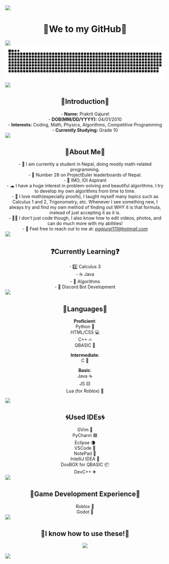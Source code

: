 <!--border line-->

<img src="https://user-images.githubusercontent.com/73097560/115834477-dbab4500-a447-11eb-908a-139a6edaec5c.gif">

<div align="center">
  <h1>👾We to my GitHub👾</h1>
</div>

<!--border line-->

<img src="https://user-images.githubusercontent.com/73097560/115834477-dbab4500-a447-11eb-908a-139a6edaec5c.gif">

<!--credit to vaxad for this amazing snake thing-->

<div align="center">
  <img  src="https://github.com/vaxad/vaxad/blob/main/grid-snake.svg"
       alt="yoinked from github.com/vaxad" /></a>
</div>

<!--border line-->
<img src="https://user-images.githubusercontent.com/73097560/115834477-dbab4500-a447-11eb-908a-139a6edaec5c.gif">

<div align="center">
  <h2><b>📝Introduction📝</b></h2>
</div>

<div align="center">
  - <b>Name:</b> Prakrit Gajurel<br>
  - <b>DOB(MM/DD/YYYY):</b> 04/01/2010<br>
  - <b>Interests:</b> Coding, Math, Physics, Algorithms, Competitive Programming<br>
  - <b>Currently Studying:</b> Grade 10<br>
</div>

<!--border line-->
<img src="https://user-images.githubusercontent.com/73097560/115834477-dbab4500-a447-11eb-908a-139a6edaec5c.gif">

<div align="center">
  <h2><b>👀About Me👀</b></h2>
</div>

<div align="center">
    - 🔭 I am currently a student in Nepal, doing mostly math-related programming.<br>
    - 🏅 Number 28 on ProjectEuler leaderboards of Nepal.<br>
    - 👑 IMO, IOI Aspirant<br>
    - ☁ I have a huge interest in problem-solving and beautiful algorithms. I try to develop my own algorithms from time to time.<br>
    - 🔢 I love math(especially proofs), I taught myself many topics such as Calculus 1 and 2, Trigonometry, etc. Whenever I see something new, I always try and find my own method of finding out WHY it is that formula, instead of just accepting it as it is.<br>
    - 🐱‍👤 I don't just code though, I also know how to edit videos, photos, and can do much more with my abilities!<br>
    - 📧 Feel free to reach out to me at: <u><i>pgajurel111@hotmail.com</i></u><br>
</div>

<!--border line-->
<img src="https://user-images.githubusercontent.com/73097560/115834477-dbab4500-a447-11eb-908a-139a6edaec5c.gif">

<div align="center">
  <h2><b>❓Currently Learning❓</b></h2>
</div>

<div align="center">
  - 3️⃣ Calculus 3<br>
  - ☕ Java<br>
  - 🧮 Algorithms<br>
  - 🤖 Discord Bot Development <br>
</div>

<!--border line-->
<img src="https://user-images.githubusercontent.com/73097560/115834477-dbab4500-a447-11eb-908a-139a6edaec5c.gif">

<div align="center">
  <h2><b>🦚Languages🦚</b></h2>
</div>

<div align="center">
  <p>
    <b>Proficient</b>:<br>
    Python 🐍<br>
    HTML/CSS 💻<br>
    C++ 🔥<br>
    QBASIC 👴<br>
  </p>
  <p>
    <b>Intermediate</b>:<br>
    C 💪<br>
  </p>
  <p>
    <b>Basic</b>:<br>
    Java ☕<br>
    JS 🟨<br>
    Lua (for Roblox) 🌙<br>
  </p>
</div>

<!--border line-->
<img src="https://user-images.githubusercontent.com/73097560/115834477-dbab4500-a447-11eb-908a-139a6edaec5c.gif">

<div align="center">
  <h2><b>🌀Used IDEs🌀</b></h2>
</div>

<div align="center">
  GVim 🗿<br>
  PyCharm 🟩<br>
  Eclipse 🌘<br>
  VSCode 🔹<br>
  NotePad 💪<br>
  IntelliJ IDEA 💜<br>
  DosBOX for QBASIC 📦<br>
  DevC++ ➕<br>
</div>

<!--border line-->
<img src="https://user-images.githubusercontent.com/73097560/115834477-dbab4500-a447-11eb-908a-139a6edaec5c.gif">

<div align="center">
  <h2><b>🎲Game Development Experience🎲</b></h2>
</div>

<div align="center">
    Roblox 🔲<br>
    Godot 🤖<br>
</div>

<!--border line-->
<img src="https://user-images.githubusercontent.com/73097560/115834477-dbab4500-a447-11eb-908a-139a6edaec5c.gif">

<div align="center">
  <h2><b>🌌I know how to use these!🌌</b></h2>
</div>

<!--got these from skillicons-->

<p align="center">
  <a href="https://skillicons.dev">
    <img src="https://skillicons.dev/icons?i=ae,atom,c,cpp,css,discord,django,eclipse,github,gmail,godot,html,idea,instagram,java,js,lua,notion,ps,pr,pycharm,py,robloxstudio,stackoverflow,twitter,vim,vscode,windows&perline=7" />
  </a>
</p>

<!--border again-->

<img src="https://user-images.githubusercontent.com/73097560/115834477-dbab4500-a447-11eb-908a-139a6edaec5c.gif">
